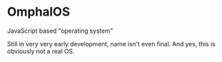 # OmphalOS
JavaScript based "operating system"

Still in very very early development, name isn't even final. And yes, this is obviously not a real OS.

